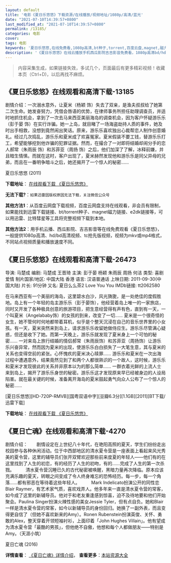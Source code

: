 ```yaml
---
layout: default
title: '电影《夏日乐悠悠》下载资源/在线播放/视频地址/1080p/高清/蓝光'
date: "2021-07-10T14:39:57+0800"
last_modified_at: "2021-07-10T14:39:57+0800"
permalink: /13185/
categories: 电影
cover:
tags: 电影
keywords: '夏日乐悠悠,在线免费看,1080p高清,bt种子,torrent,百度云盘,magnet,磁力链,迅雷下载资源'
description: '《夏日乐悠悠》在线云播放手机西瓜影院吉吉影音免费看，1080p高清bd/hd未删减完整版和tc抢先枪版，mkv/mp4格式，附带bt/torrent种子、magnet/磁力链、百度云盘、网盘资源迅雷下载链接'
---
```


>内容采集生成，如果链接失效，多试几个，页面最后有更多精彩视频！收藏本页（Ctrl+D)，以后再找不麻烦。


## 《夏日乐悠悠》在线观看和高清下载-13185

剧情介绍：一次溺水意外，让夏米（杨颖 饰）失去了双亲，是渔夫叔叔给了她第二次生命。她发奋努力，凭借会唇语的优势，在律师事务所担任助理调查员，并适时地抓住机会，拿到了一次去马来西亚美丽海岛的调查机会，因为客户怀疑游乐乐（彭于晏 饰）在实行诈骗。她一上岛，就目睹了一场海盗劫持人质的事件，她及时出手相救，没想到竟然闹出笑话。原来，游乐乐喜欢独出心裁帮恋人制作创意婚礼。经过几次捣乱，游乐乐和夏米成了欢喜冤家。夏米假装不要工钱，替游乐乐打工，希望能够挖到他诈骗的犯罪证据。然而，在撮合了一对即将结婚却闹分手的恋人郝常（朱雨辰 饰）和苏菲亚（周扬 饰）之后，他们加深了了解，冰释前嫌，并且暗生情愫。而就在这时，客户出现了，夏米赫然发现他和游乐乐是同父异母的兄弟，而且在一番明争暗斗之后，她还揭开了一个惊人的秘密……


夏日乐悠悠 (2011)

**下载地址**： [在线观看下载 《夏日乐悠悠》](https://www.btbtdy.me/btdy/dy5946.html) 


**无法下载?**：`如果迅雷因版权原因无法下载，关注微信公众号 `

**其他方法1**：从百度云网盘下载视频，百度云网盘支持在线观看，非会员有限制，如果能找到迅雷下载链接、bt/torrent种子、magnet磁力链接、e2dk链接等，可以用迅雷、比特彗星等工具将完整视频下载到本地。

**其他方法2**：用手机云播、西瓜影院、吉吉影音等在线免费观看《夏日乐悠悠》，一般提供1080p高清、hd/bd高清视频、tc抢先版视频，视频为mkv或mp4格式，不同站点视频质量和播放速度不同。


## 《夏日乐悠悠》在线观看和高清下载-26473

导演: 马楚成 编剧: 马楚成 王晋琦 主演: 彭于晏 杨颖 朱雨辰 周扬 何洁 类型: 喜剧 爱情 制片国家/地区: 中国大陆 香港 语言: 汉语普通话 上映日期: 2011-09-30(中国大陆) 片长: 91分钟 又名: 夏日么么茶2 Love You You IMDb链接: tt2062580

在马来西亚有一个美丽的海岛，这里碧水白沙，风光旖旎，是一处绝佳的度假胜地。岛上有一个年轻的岛主游乐乐（彭于晏饰），他经营着岛上唯一的一家旅店，同时又开发了各种极具创意的旅游项目，把生意经营得有声有色，直到有一天，一个叫夏米（Angelababy饰）的女孩的到来，改变了一切…… 夏米是一个很奇怪的女生，她不管何时何地都带着耳机，似乎是个整天沉浸在自己的音乐世界里的小女孩。有一天，夏米突然来到岛上，请求游乐乐收留她做侍应生。游乐乐尽管满心疑惑，但还是收下了她。而第一天晚上，游乐乐就发现了夏米身上一个可怕的秘密…… 一对来岛上旅行结婚的情侣郝常（朱雨辰饰）和苏菲亚（周扬饰）让游乐乐兴奋异常，然而因为夏米的出现，使游乐乐白白损失了一大笔生意，其与夏米的关系也变得空前的紧张。心怀愧疚的夏米决心赎罪…… 游乐乐和夏米在一次出海过程中遭遇意外，结果竟然见到了和两个人都很熟识的一个故人，这时候，游乐乐和夏米才发现彼此的关系并非原本以为的那么简单…… 一群衣着光鲜的上流人士来到岛上，揭开了游乐乐身世的秘密。游乐乐这才发现原来早已经被身边的人设局陷害。就在最关键的时候，准备离开海岛的夏米鼓起勇气向众人公布了一个惊人的秘密……


[夏日乐悠悠][HD-720P-RMVB][国粤双语中字][豆瓣6.3分][1.1GB][2011][BT下载/迅雷下载]

**下载地址**： [在线观看下载 《夏日乐悠悠》](https://www.btdx8.com/torrent/love_you_you_2011.html) 


## 《夏日亡魂》在线观看和高清下载-4270

剧情介绍：　　剧情设定在上世纪八十年代，在艳阳高照的夏天，学生们纷纷走出校园参与各种休闲活动。位于中西部地区的清水夏令营是一座表面上看起来风光秀美的夏令营，这里的辅导员们张开双臂欢迎那些前来度夏的年轻人——他们有的在这里找到了人生的初恋，有的经历了人生的初吻，有的……完成了人生的第一次杀戮。   　　清水夏令营沉睡已久的古代秘密被唤醒，黑暗力量再次降临。原本应该充满乐趣的夏天，转眼之间变成了令人终身难忘的恐怖经历。每一步，每一个角落……都有邪恶在等待着这些年轻人。  　　Mark Indelicato扮演公开的同性恋Blair Raymer，有艺术家气质，喜欢戏弄人。他多年来一直是清水夏令营的常客，如今成了这里的新辅导员。他对于和老友重逢感到惊喜，迫不及待地要和他们开始聚会。Paulina Singer扮演火辣性感的美女Jessie Tyler，但有点自负。她和Blair一样是清水夏令营的常客，如今以新辅导员的身份回归。她换了一副外表，而且变得更自信了（但她不喜欢新来的Amy）。Ronen Rubenstein扮演英俊、关怀、勇敢的Alex，整天穿着开领短袖衬衫，上面印着「John Hughes Villain」。他有望成为清水夏令营「最酷的男孩」，但他绝不自傲，他想和每个人都做朋友——特别是Amy。（天涯小筑）


夏日亡魂 (2016)

**详情查看**： [《夏日亡魂》详情介绍](/movie/4270/)， **查看更多**：[本站资源大全](/movie/t/all/)

